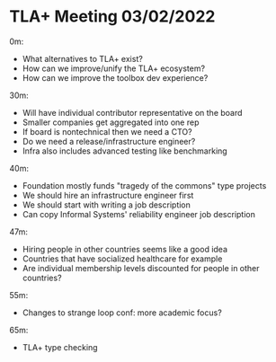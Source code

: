 # TLA+ Meeting 03/02/2022
0m:
 * What alternatives to TLA+ exist?
 * How can we improve/unify the TLA+ ecosystem?
 * How can we improve the toolbox dev experience?

30m:
 * Will have individual contributor representative on the board
 * Smaller companies get aggregated into one rep
 * If board is nontechnical then we need a CTO?
 * Do we need a release/infrastructure engineer?
 * Infra also includes advanced testing like benchmarking

40m:
 * Foundation mostly funds "tragedy of the commons" type projects
 * We should hire an infrastructure engineer first
 * We should start with writing a job description
 * Can copy Informal Systems' reliability engineer job description

47m:
 * Hiring people in other countries seems like a good idea
 * Countries that have socialized healthcare for example
 * Are individual membership levels discounted for people in other countries?

55m:
 * Changes to strange loop conf: more academic focus?

65m:
 * TLA+ type checking
